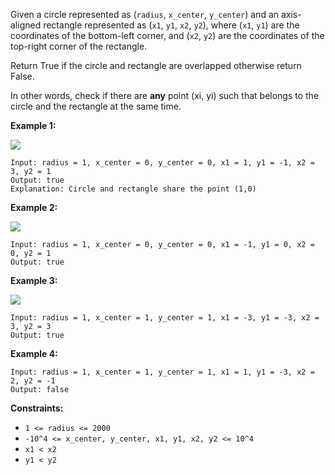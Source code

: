 Given a circle represented as (`radius`, `x_center`, `y_center`) and an axis-
aligned rectangle represented as (`x1`, `y1`, `x2`, `y2`), where (`x1`, `y1`)
are the coordinates of the bottom-left corner, and (`x2`, `y2`) are the
coordinates of the top-right corner of the rectangle.

Return True if the circle and rectangle are overlapped otherwise return False.

In other words, check if there are **any** point (xi, yi) such that belongs to
the circle and the rectangle at the same time.



**Example 1:**

![](https://assets.leetcode.com/uploads/2020/02/20/sample_4_1728.png)

    
    
    Input: radius = 1, x_center = 0, y_center = 0, x1 = 1, y1 = -1, x2 = 3, y2 = 1
    Output: true
    Explanation: Circle and rectangle share the point (1,0) 
    

**Example 2:**

**![](https://assets.leetcode.com/uploads/2020/02/20/sample_2_1728.png)**

    
    
    Input: radius = 1, x_center = 0, y_center = 0, x1 = -1, y1 = 0, x2 = 0, y2 = 1
    Output: true
    

**Example 3:**

**![](https://assets.leetcode.com/uploads/2020/03/03/sample_6_1728.png)**

    
    
    Input: radius = 1, x_center = 1, y_center = 1, x1 = -3, y1 = -3, x2 = 3, y2 = 3
    Output: true
    

**Example 4:**

    
    
    Input: radius = 1, x_center = 1, y_center = 1, x1 = 1, y1 = -3, x2 = 2, y2 = -1
    Output: false
    



**Constraints:**

  * `1 <= radius <= 2000`
  * `-10^4 <= x_center, y_center, x1, y1, x2, y2 <= 10^4`
  * `x1 < x2`
  * `y1 < y2`

